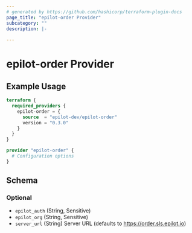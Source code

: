 ```yaml
---
# generated by https://github.com/hashicorp/terraform-plugin-docs
page_title: "epilot-order Provider"
subcategory: ""
description: |-
  
---
```


# epilot-order Provider



## Example Usage

```terraform
terraform {
  required_providers {
    epilot-order = {
      source  = "epilot-dev/epilot-order"
      version = "0.3.0"
    }
  }
}

provider "epilot-order" {
  # Configuration options
}
```

<!-- schema generated by tfplugindocs -->
## Schema

### Optional

- `epilot_auth` (String, Sensitive)
- `epilot_org` (String, Sensitive)
- `server_url` (String) Server URL (defaults to https://order.sls.epilot.io)
